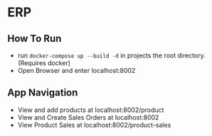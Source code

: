 # ERP

## How To Run

- run `docker-compose up --build -d` in projects the root directory. (Requires docker)
- Open Browser and enter localhost:8002

## App Navigation
- View and add products at localhost:8002/product
- View and Create Sales Orders at localhost:8002
- View Product Sales at localhost:8002/product-sales
